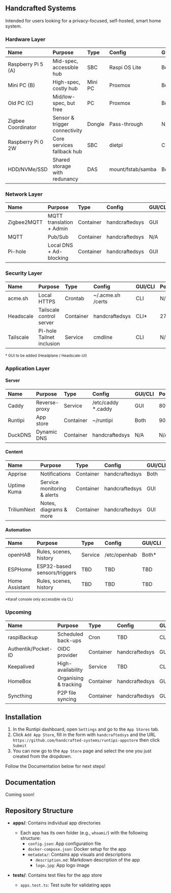 ## Handcrafted Systems

Intended for users looking for a privacy-focused, self-hosted, smart home system.

### Hardware Layer
| Name                | Purpose                       | Type      | Config             | GUI/CLI | Port(s)       |
|:--------------------|:------------------------------|:----------|:-------------------|:--------|:--------------|
| Raspberry Pi 5 (A)  | Mid-spec, accessible hub      | SBC       | Raspi OS Lite      | Both    | Eth/WiFi+USB  |
| Mini PC (B)         | High-spec, costly hub         | Mini PC   | Proxmox            | Both    | Eth/WiFi+USB  |
| Old PC (C)          | Mid/low-spec, but free        | PC        | Proxmox            | Both    | Eth/WiFi+USB  |
| Zigbee Coordinator  | Sensor & trigger connectivity | Dongle    | Pass-through       | N/A     | /dev/ttyACM0  |
| Raspberry Pi 0 2W   | Core services fallback hub    | SBC       | dietpi             | CLI     | WiFi          |
| HDD/NVMe/SSD        | Shared storage with redunancy | DAS       | mount/fstab/samba  | Both    | USB/Eth       |

### Network Layer
| Name                | Purpose                       | Type      | Config             | GUI/CLI | Port(s)       |
|:--------------------|:------------------------------|:----------|:-------------------|:--------|:--------------|
| Zigbee2MQTT         | MQTT translation + Admin      | Container | handcraftedsys     | GUI     | 8290          |
| MQTT                | Pub/Sub                       | Container | handcraftedsys     | N/A     | 1883,9001     |
| Pi-hole             | Local DNS + Ad-blocking       | Container | handcraftedsys     | GUI     | 8081          |

### Security Layer
| Name                | Purpose                       | Type      | Config             | GUI/CLI | Port(s)       |
|:--------------------|:------------------------------|:----------|:-------------------|:--------|:--------------|
| acme.sh             | Local HTTPS                   | Crontab   | ~/.acme.sh /certs  | CLI     | N/A           |
| Headscale           | Tailscale control server      | Container | handcraftedsys     | CLI*    | 27896,9090    |
| Tailscale           | Pi-hole Tailnet inclusion     | Service   | cmdline            | CLI     | N/A           |

<sup>* GUI to be added (Headplane / Headscale-UI)</sup>

### Application Layer
#### Server
| Name                | Purpose                       | Type      | Config             | GUI/CLI | Port(s)       |
|:--------------------|:------------------------------|:----------|:-------------------|:--------|:--------------|
| Caddy               | Reverse-proxy                 | Service   | /etc/caddy *.caddy | GUI     | 80,443        |
| Runtipi             | App store                     | Container | ~/runtipi          | Both    | 9079,9443     |
| DuckDNS             | Dynamic DNS                   | Container | handcraftedsys     | N/A     | N/A           |

#### Content
| Name                | Purpose                       | Type      | Config             | GUI/CLI | Port(s)       |
|:--------------------|:------------------------------|:----------|:-------------------|:--------|:--------------|
| Apprise             | Notifications                 | Container | handcraftedsys     | Both    | 8000          |
| Uptime Kuma         | Service monitoring & alerts   | Container | handcraftedsys     | GUI     | 8125          |
| TriliumNext         | Notes, diagrams & more        | Container | handcraftedsys     | GUI     | 8267          |

#### Automation
| Name                | Purpose                       | Type      | Config             | GUI/CLI | Port(s)       |
|:--------------------|:------------------------------|:----------|:-------------------|:--------|:--------------|
| openHAB             | Rules, scenes, history        | Service   | /etc/openhab       | Both*   | 8080          |
| ESPHome             | ESP32-based sensors/triggers  | TBD       | TBD                | TBD     | TBD           |
| Home Assistant      | Rules, scenes, history        | TBD       | TBD                | TBD     | TBD           |

<sup>*Karaf console only accessible via CLI</sup>

### Upcoming
| Name                | Purpose                       | Type      | Config             | GUI/CLI | Port(s)       |
|:--------------------|:------------------------------|:----------|:-------------------|:--------|:--------------|
| raspiBackup         | Scheduled back-ups            | Cron      | TBD                | CLI     | TBD           |
| Authentik/Pocket-ID | OIDC provider                 | Container | handcraftedsys     | GUI     | 8387          |
| Keepalived          | High-availability             | Service   | TBD                | CLI     | TBD           |
| HomeBox             | Organising & tracking         | Container | handcraftedsys     | GUI     | TBD           |
| Syncthing           | P2P file syncing              | Container | handcraftedsys     | GUI     | TBD           |


## Installation

1. In the Runtipi dashboard, open `Settings` and go to the `App Stores` tab.
2. Click `Add App Store`, fill in the form with `handcraftedsys` and the URL `https://github.com/handcrafted-systems/runtipi-appstore` then click `Submit`
3. You can now go to the `App Store` page and select the one you just created from the dropdown.

Follow the Documentation below for next steps!

## Documentation

Coming soon!

## Repository Structure

- **apps/**: Contains individual app directories

  - Each app has its own folder (e.g., `whoami/`) with the following structure:
    - `config.json`: App configuration file
    - `docker-compose.json`: Docker setup for the app
    - `metadata/`: Contains app visuals and descriptions
      - `description.md`: Markdown description of the app
      - `logo.jpg`: App logo image

- **tests/**: Contains test files for the app store

  - `apps.test.ts`: Test suite for validating apps
